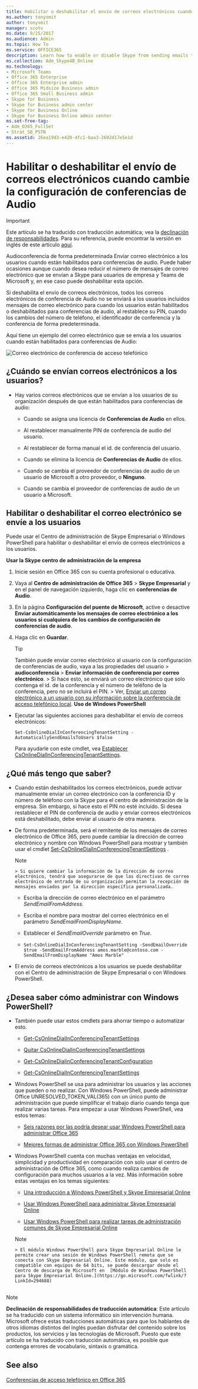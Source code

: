 ```yaml
---
title: Habilitar o deshabilitar el envío de correos electrónicos cuando cambie la configuración de conferencias de Audio
ms.author: tonysmit
author: tonysmit
manager: scotv
ms.date: 9/25/2017
ms.audience: Admin
ms.topic: How To
ms.service: OFFICE365
description: Learn how to enable or disable Skype from sending emails to users when settings such as pin changes or the default conferencing number changes. 
ms.collection: Adm_Skype4B_Online
ms.technology:
- Microsoft Teams
- Office 365 Enterprise
- Office 365 Enterprise admin
- Office 365 Midsize Business admin
- Office 365 Small Business admin
- Skype for Business
- Skype for Business admin center
- Skype for Business Online
- Skype for Business Online admin center
ms.set-free-tag:
- Adm_O365_FullSet
- Strat_SB_PSTN
ms.assetid: 26ea19d3-e420-4fc1-baa3-2692d17e5e1d
---
```



# Habilitar o deshabilitar el envío de correos electrónicos cuando cambie la configuración de conferencias de Audio

> [!IMPORTANT]
> Este artículo se ha traducido con traducción automática; vea la  [declinación de responsabilidades](26ea19d3-e420-4fc1-baa3-2692d17e5e1d.md#MT_Footer). Para su referencia, puede encontrar la versión en inglés de este artículo  [aquí](https://support.office.com/en-us/article/26ea19d3-e420-4fc1-baa3-2692d17e5e1d). 
  
    
    


Audioconferencia de forma predeterminada Enviar correo electrónico a los usuarios cuando están habilitados para conferencias de audio. Puede haber ocasiones aunque cuando desea reducir el número de mensajes de correo electrónico que se envían a Skype para usuarios de empresa y Teams de Microsoft y, en ese caso puede deshabilitar esta opción.
  
    
    


Si deshabilita el envío de correos electrónicos, todos los correos electrónicos de conferencia de Audio no se enviará a los usuarios incluidos mensajes de correo electrónico para cuando los usuarios están habilitados o deshabilitados para conferencias de audio, al restablece su PIN, cuando los cambios del número de teléfono, el identificador de conferencia y la conferencia de forma predeterminada.
  
    
    


Aquí tiene un ejemplo del correo electrónico que se envía a los usuarios cuando están habilitados para conferencias de Audio:
  
    
    


  
    
    
![Correo electrónico de conferencia de acceso telefónico](images/81fe4e09-a346-4469-8cc5-c6d65f739b73.png)
  
    
    

  
    
    

  
    
    

## ¿Cuándo se envían correos electrónicos a los usuarios?


- Hay varios correos electrónicos que se envían a los usuarios de su organización después de que están habilitados para conferencias de audio:
    
  - Cuando se asigna una licencia de **Conferencias de Audio** en ellos.
    
  
  - Al restablecer manualmente PIN de conferencia de audio del usuario.
    
  
  - Al restablecer de forma manual el id. de conferencia del usuario.
    
  
  - Cuando se elimina la licencia de **Conferencias de Audio** de ellos.
    
  
  - Cuando se cambia el proveedor de conferencias de audio de un usuario de Microsoft a otro proveedor, o **Ninguno**.
    
  
  - Cuando se cambia el proveedor de conferencias de audio de un usuario a Microsoft.
    
  

## Habilitar o deshabilitar el correo electrónico se envíe a los usuarios

Puede usar el Centro de administración de Skype Empresarial o Windows PowerShell para habilitar o deshabilitar el envío de correos electrónicos a los usuarios.
  
    
    
 **Usar la Skype centro de administración de la empresa**
  
    
    

1. Inicie sesión en Office 365 con su cuenta profesional o educativa.
    
  
2. Vaya al **Centro de administración de Office 365** > **Skype Empresarial** y en el panel de navegación izquierdo, haga clic en **conferencias de Audio**.
    
  
3. En la página **Configuración del puente de Microsoft**, active o desactive **Enviar automáticamente los mensajes de correo electrónico a los usuarios si cualquiera de los cambios de configuración de conferencias de audio**.
    
  
4. Haga clic en **Guardar**.
    
    > [!TIP]
      > También puede enviar correo electrónico al usuario con la configuración de conferencias de audio, vaya a las propiedades del usuario > **audioconferencia** > **Enviar información de conferencia por correo electrónico**. > Si hace esto, se enviará un correo electrónico que solo contenga el id. de la conferencia y el número de teléfono de la conferencia, pero no se incluirá el PIN. > Ver,  [Enviar un correo electrónico a un usuario con su información sobre la conferencia de acceso telefónico local](send-an-email-to-a-user-with-their-audio-conferencing-information.md). 
 **Uso de Windows PowerShell**
  
    
    

- Ejecutar las siguientes acciones para deshabilitar el envío de correos electrónicos: 
    
  ```
  Set-CsOnlineDialInConferencingTenantSetting -AutomaticallySendEmailsToUsers $false
  ```


    Para ayudarle con este cmdlet, vea  [Establecer CsOnlineDialInConferencingTenantSettings](https://go.microsoft.com/fwlink/?LinkId=715757).
    
  

## ¿Qué más tengo que saber?


- Cuando están deshabilitados los correos electrónicos, puede activar manualmente enviar un correo electrónico con la conferencia ID y número de teléfono con la Skype para el centro de administración de la empresa. Sin embargo, si hace esto el PIN no esté incluido. Si desea restablecer el PIN de conferencia de audio y enviar correos electrónicos está deshabilitado, debe enviar al usuario de otra manera.
    
  
- De forma predeterminada, será el remitente de los mensajes de correo electrónico de Office 365, pero puede cambiar la dirección de correo electrónico y nombre con Windows PowerShell para mostrar y también usar el cmdlet  [Set-CsOnlineDialInConferencingTenantSettings](https://go.microsoft.com/fwlink/?LinkId=715757) .
    
    > [!NOTE]
      > Si quiere cambiar la información de la dirección de correo electrónico, tendrá que asegurarse de que las directivas de correo electrónico de entrada de su organización permitan la recepción de mensajes enviados por la dirección específica personalizada. 

  - Escriba la dirección de correo electrónico en el parámetro  _SendEmailFromAddress_.
    
  
  - Escriba el nombre para mostrar del correo electrónico en el parámetro  _SendEmailFromDisplayName_.
    
  
  - Establecer el  _SendEmailOverride_ parámetro en _True_.
    
  
  -  `Set-CsOnlineDialInConferencingTenantSetting -SendEmailOverride $true -SendEmailFromAddress amos.marble@contoso.com -SendEmailFromDisplayName "Amos Marble"`
    
  
- El envío de correos electrónicos a los usuarios se puede deshabilitar con el Centro de administración de Skype Empresarial o con Windows PowerShell.
    
  

## ¿Desea saber cómo administrar con Windows PowerShell?


- También puede usar estos cmdlets para ahorrar tiempo o automatizar esto.
    
  -  [Get-CsOnlineDialInConferencingTenantSettings](https://go.microsoft.com/fwlink/?LinkId=715760)
    
  
  -  [Quitar CsOnlineDialInConferencingTenantSettings](https://go.microsoft.com/fwlink/?LinkId=715759)
    
  
  -  [Get-CsOnlineDialinConferencingTenantConfiguration](https://go.microsoft.com/fwlink/?LinkId=715758)
    
  
  -  [Get-CsOnlineDialInConferencingTenantSettings](https://go.microsoft.com/fwlink/?LinkId=715760)
    
  
- Windows PowerShell se usa para administrar los usuarios y las acciones que pueden o no realizar. Con Windows PowerShell, puede administrar Office UNRESOLVED_TOKEN_VAL(365) con un único punto de administración que puede simplificar el trabajo diario cuando tenga que realizar varias tareas. Para empezar a usar Windows PowerShell, vea estos temas:
    
  -  [Seis razones por las podría desear usar Windows PowerShell para administrar Office 365 ](https://go.microsoft.com/fwlink/?LinkId=525041)
    
  
  -  [Mejores formas de administrar Office 365 con Windows PowerShell](https://go.microsoft.com/fwlink/?LinkId=525142)
    
  
- Windows PowerShell cuenta con muchas ventajas en velocidad, simplicidad y productividad en comparación con solo usar el centro de administración de Office 365, como cuando realiza cambios de configuración para muchos usuarios a la vez. Más información sobre estas ventajas en los temas siguientes:
    
  -  [Una introducción a Windows PowerShell y Skype Empresarial Online](https://go.microsoft.com/fwlink/?LinkId=525039)
    
  
  -  [Usar Windows PowerShell para administrar Skype Empresarial Online](https://go.microsoft.com/fwlink/?LinkId=525453)
    
  
  -  [Usar Windows PowerShell para realizar tareas de administración comunes de Skype Empresarial Online](https://go.microsoft.com/fwlink/?LinkId=525038)
    
  

    > [!NOTE]
      > El módulo Windows PowerShell para Skype Empresarial Online le permite crear una sesión de Windows PowerShell remota que se conecta con Skype Empresarial Online. Este módulo, que solo es compatible con equipos de 64 bits, se puede descargar desde el Centro de descarga de Microsoft en  [Módulo de Windows PowerShell para Skype Empresarial Online.](https://go.microsoft.com/fwlink/?LinkId=294688)

## 
<a name="MT_Footer"> </a>


> [!NOTE]
> **Declinación de responsabilidades de traducción automática**: Este artículo se ha traducido con un sistema informático sin intervención humana. Microsoft ofrece estas traducciones automáticas para que los hablantes de otros idiomas distintos del inglés puedan disfrutar del contenido sobre los productos, los servicios y las tecnologías de Microsoft. Puesto que este artículo se ha traducido con traducción automática, es posible que contenga errores de vocabulario, sintaxis o gramática. 
  
    
    


## See also
<a name="MT_Footer"> </a>


#### 


  
    
    
 [Conferencias de acceso telefónico en Office 365](http://technet.microsoft.com/library/90d51188-0ba9-4dc4-bd6c-ae11dd1f8551%28Office.14%29.aspx)
